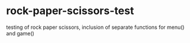 # rock-paper-scissors-test
testing of rock paper scissors, inclusion of separate functions for menu() and game()
